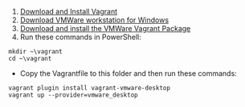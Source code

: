 1) <a href=https://developer.hashicorp.com/vagrant/install>Download and Install Vagrant</a>
2) <a href=https://m.majorgeeks.com/files/details/vmware_workstation_for_windows.html>Download VMWare workstation for Windows</a>
3) <a href=https://developer.hashicorp.com/vagrant/install/vmware>Download and install the VMWare Vagrant Package</a>
4) Run these commands in PowerShell:
```
mkdir ~\vagrant
cd ~\vagrant
```

* Copy the Vagrantfile to this folder and then run these commands:
```
vagrant plugin install vagrant-vmware-desktop
vagrant up --provider=vmware_desktop
```
